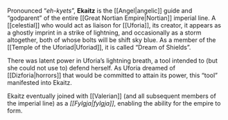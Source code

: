 Pronounced “*eh-kyets*”, **Ekaitz** is the [[Angel|angelic]] guide and “godparent” of the entire [[Great Nortian Empire|Nortian]] imperial line. A [[celestial]] who would act as liaison for [[Uforia]], its creator, it appears as a ghostly imprint in a strike of lightning, and occasionally as a storm altogether, both of whose bolts will be shift sky blue. As a member of the [[Temple of the Uforiad|Uforiad]], it is called “Dream of Shields”.

There was latent power in Uforia’s lightning breath, a tool intended to (but she could not use to) defend herself. As Uforia dreamed of [[Dizforia|horrors]] that would be committed to attain its power, this “tool” manifested into Ekaitz. 

Ekaitz eventually joined with [[Valerian]] (and all subsequent members of the imperial line) as a *[[Fylgja|fylgja]]*, enabling the ability for the empire to form.